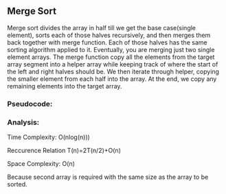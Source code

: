 ## Merge Sort 

Merge sort divides the array in half till we get the base case(single element), sorts each of those halves recursively, and then merges them back together with merge function. Each of those halves has the same sorting algorithm applied to it. Eventually, you are merging just two single element arrays. 
The merge function copy all the elements from the target array segment into a helper array while keeping track of where the start of the left and right halves should be.
We then iterate through helper, copying the smaller element from each half into the array. At the end, we
copy any remaining elements into the target array.

### Pseudocode:



### Analysis:

Time Complexity: O(nlog(n)))

Reccurence Relation T(n)=2T(n/2)+O(n)

Space Complexity: O(n)

Because second array is required with the same size as the array to be sorted.
